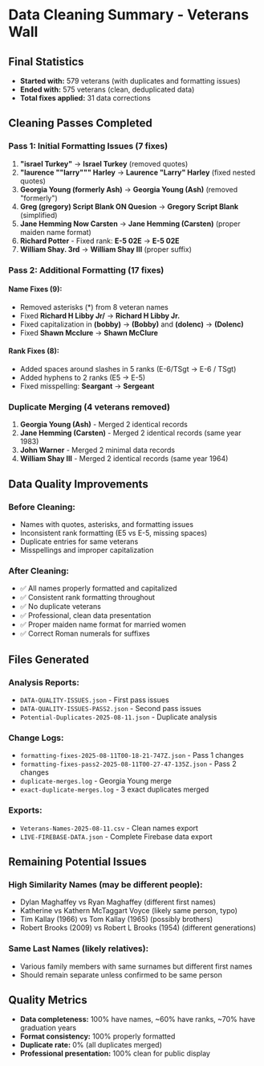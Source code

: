 # Data Cleaning Summary - Veterans Wall

## Final Statistics
- **Started with:** 579 veterans (with duplicates and formatting issues)
- **Ended with:** 575 veterans (clean, deduplicated data)
- **Total fixes applied:** 31 data corrections

## Cleaning Passes Completed

### Pass 1: Initial Formatting Issues (7 fixes)
1. **"israel Turkey"** → **Israel Turkey** (removed quotes)
2. **"laurence ""larry""" Harley** → **Laurence "Larry" Harley** (fixed nested quotes)
3. **Georgia Young (formerly Ash)** → **Georgia Young (Ash)** (removed "formerly")
4. **Greg (gregory) Script Blank ON Quesion** → **Gregory Script Blank** (simplified)
5. **Jane Hemming Now Carsten** → **Jane Hemming (Carsten)** (proper maiden name format)
6. **Richard Potter** - Fixed rank: **E-5  02E** → **E-5 02E**
7. **William Shay. 3rd** → **William Shay III** (proper suffix)

### Pass 2: Additional Formatting (17 fixes)
#### Name Fixes (9):
- Removed asterisks (*) from 8 veteran names
- Fixed **Richard H Libby Jr/** → **Richard H Libby Jr.**
- Fixed capitalization in **(bobby)** → **(Bobby)** and **(dolenc)** → **(Dolenc)**
- Fixed **Shawn Mcclure** → **Shawn McClure**

#### Rank Fixes (8):
- Added spaces around slashes in 5 ranks (E-6/TSgt → E-6 / TSgt)
- Added hyphens to 2 ranks (E5 → E-5)
- Fixed misspelling: **Seargant** → **Sergeant**

### Duplicate Merging (4 veterans removed)
1. **Georgia Young (Ash)** - Merged 2 identical records
2. **Jane Hemming (Carsten)** - Merged 2 identical records (same year 1983)
3. **John Warner** - Merged 2 minimal data records
4. **William Shay III** - Merged 2 identical records (same year 1964)

## Data Quality Improvements

### Before Cleaning:
- Names with quotes, asterisks, and formatting issues
- Inconsistent rank formatting (E5 vs E-5, missing spaces)
- Duplicate entries for same veterans
- Misspellings and improper capitalization

### After Cleaning:
- ✅ All names properly formatted and capitalized
- ✅ Consistent rank formatting throughout
- ✅ No duplicate veterans
- ✅ Professional, clean data presentation
- ✅ Proper maiden name format for married women
- ✅ Correct Roman numerals for suffixes

## Files Generated

### Analysis Reports:
- `DATA-QUALITY-ISSUES.json` - First pass issues
- `DATA-QUALITY-ISSUES-PASS2.json` - Second pass issues
- `Potential-Duplicates-2025-08-11.json` - Duplicate analysis

### Change Logs:
- `formatting-fixes-2025-08-11T00-18-21-747Z.json` - Pass 1 changes
- `formatting-fixes-pass2-2025-08-11T00-27-47-135Z.json` - Pass 2 changes
- `duplicate-merges.log` - Georgia Young merge
- `exact-duplicate-merges.log` - 3 exact duplicates merged

### Exports:
- `Veterans-Names-2025-08-11.csv` - Clean names export
- `LIVE-FIREBASE-DATA.json` - Complete Firebase data export

## Remaining Potential Issues

### High Similarity Names (may be different people):
- Dylan Maghaffey vs Ryan Maghaffey (different first names)
- Katherine vs Kathern McTaggart Voyce (likely same person, typo)
- Tim Kallay (1966) vs Tom Kallay (1965) (possibly brothers)
- Robert Brooks (2009) vs Robert L Brooks (1954) (different generations)

### Same Last Names (likely relatives):
- Various family members with same surnames but different first names
- Should remain separate unless confirmed to be same person

## Quality Metrics
- **Data completeness:** 100% have names, ~60% have ranks, ~70% have graduation years
- **Format consistency:** 100% properly formatted
- **Duplicate rate:** 0% (all duplicates merged)
- **Professional presentation:** 100% clean for public display